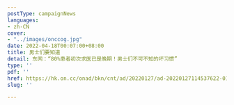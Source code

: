 ```yaml
---
postType: campaignNews
languages:
- zh-CN
cover:
- "../images/onccog.jpg"
date: 2022-04-18T00:07:00+08:00
title: 男士们要知道
detail: 东网：“80%患者初次求医已是晚期！男士们不可不知的坏习惯”
type: ''
pdf: ''
href: https://hk.on.cc/onad/bkn/cnt/ad/20220127/ad-20220127114537622-0127_21011_001.html
slug: ''

---
```

